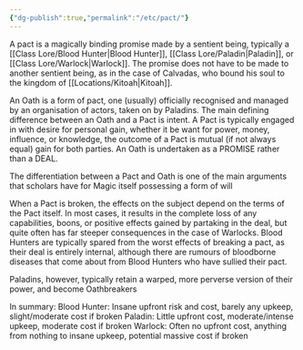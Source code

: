 ```yaml
---
{"dg-publish":true,"permalink":"/etc/pact/"}
---
```


A pact is a magically binding promise made by a sentient being, typically a [[Class Lore/Blood Hunter\|Blood Hunter]], [[Class Lore/Paladin\|Paladin]], or [[Class Lore/Warlock\|Warlock]]. The promise does not have to be made to another sentient being, as in the case of Calvadas, who bound his soul to the kingdom of [[Locations/Kitoah\|Kitoah]]. 

An Oath is a form of pact, one (usually) officially recognised and managed by an organisation of actors, taken on by Paladins. The main defining difference between an Oath and a Pact is intent. A Pact is typically engaged in with desire for personal gain, whether it be want for power, money, influence, or knowledge, the outcome of a Pact is mutual (if not always equal) gain for both parties. An Oath is undertaken as a PROMISE rather than a DEAL.

The differentiation between a Pact and Oath is one of the main arguments that scholars have for Magic itself possessing a form of will

When a Pact is broken, the effects on the subject depend on the terms of the Pact itself. In most cases, it results in the complete loss of any capabilities, boons, or positive effects gained by partaking in the deal, but quite often has far steeper consequences in the case of Warlocks. Blood Hunters are typically spared from the worst effects of breaking a pact, as their deal is entirely internal, although there are rumours of bloodborne diseases that come about from Blood Hunters who have sullied their pact.

Paladins, however, typically retain a warped, more perverse version of their power, and become Oathbreakers

In summary:
Blood Hunter: Insane upfront risk and cost, barely any upkeep, slight/moderate cost if broken
Paladin: Little upfront cost, moderate/intense upkeep, moderate cost if broken
Warlock: Often no upfront cost, anything from nothing to insane upkeep, potential massive cost if broken


